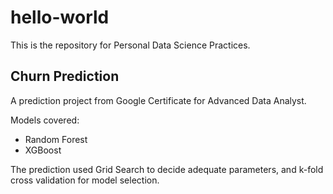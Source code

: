 # hello-world

This is the repository for Personal Data Science Practices.

## Churn Prediction

A prediction project from Google Certificate for Advanced Data Analyst.

Models covered:
* Random Forest
* XGBoost

The prediction used Grid Search to decide adequate parameters, and k-fold cross validation for model selection.
